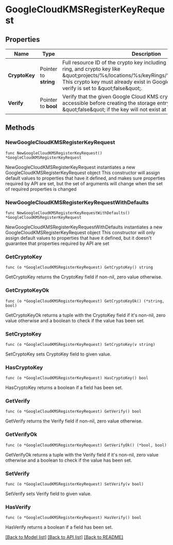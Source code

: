 # GoogleCloudKMSRegisterKeyRequest

## Properties

Name | Type | Description | Notes
------------ | ------------- | ------------- | -------------
**CryptoKey** | Pointer to **string** | Full resource ID of the crypto key including the project, location, key ring, and crypto key like \&quot;projects/%s/locations/%s/keyRings/%s/cryptoKeys/%s\&quot;. This crypto key must already exist in Google Cloud KMS unless verify is set to \&quot;false\&quot;. | [optional] 
**Verify** | Pointer to **bool** | Verify that the given Google Cloud KMS crypto key exists and is accessible before creating the storage entry in Vault. Set this to \&quot;false\&quot; if the key will not exist at creation time. | [optional] [default to true]

## Methods

### NewGoogleCloudKMSRegisterKeyRequest

`func NewGoogleCloudKMSRegisterKeyRequest() *GoogleCloudKMSRegisterKeyRequest`

NewGoogleCloudKMSRegisterKeyRequest instantiates a new GoogleCloudKMSRegisterKeyRequest object
This constructor will assign default values to properties that have it defined,
and makes sure properties required by API are set, but the set of arguments
will change when the set of required properties is changed

### NewGoogleCloudKMSRegisterKeyRequestWithDefaults

`func NewGoogleCloudKMSRegisterKeyRequestWithDefaults() *GoogleCloudKMSRegisterKeyRequest`

NewGoogleCloudKMSRegisterKeyRequestWithDefaults instantiates a new GoogleCloudKMSRegisterKeyRequest object
This constructor will only assign default values to properties that have it defined,
but it doesn't guarantee that properties required by API are set

### GetCryptoKey

`func (o *GoogleCloudKMSRegisterKeyRequest) GetCryptoKey() string`

GetCryptoKey returns the CryptoKey field if non-nil, zero value otherwise.

### GetCryptoKeyOk

`func (o *GoogleCloudKMSRegisterKeyRequest) GetCryptoKeyOk() (*string, bool)`

GetCryptoKeyOk returns a tuple with the CryptoKey field if it's non-nil, zero value otherwise
and a boolean to check if the value has been set.

### SetCryptoKey

`func (o *GoogleCloudKMSRegisterKeyRequest) SetCryptoKey(v string)`

SetCryptoKey sets CryptoKey field to given value.

### HasCryptoKey

`func (o *GoogleCloudKMSRegisterKeyRequest) HasCryptoKey() bool`

HasCryptoKey returns a boolean if a field has been set.

### GetVerify

`func (o *GoogleCloudKMSRegisterKeyRequest) GetVerify() bool`

GetVerify returns the Verify field if non-nil, zero value otherwise.

### GetVerifyOk

`func (o *GoogleCloudKMSRegisterKeyRequest) GetVerifyOk() (*bool, bool)`

GetVerifyOk returns a tuple with the Verify field if it's non-nil, zero value otherwise
and a boolean to check if the value has been set.

### SetVerify

`func (o *GoogleCloudKMSRegisterKeyRequest) SetVerify(v bool)`

SetVerify sets Verify field to given value.

### HasVerify

`func (o *GoogleCloudKMSRegisterKeyRequest) HasVerify() bool`

HasVerify returns a boolean if a field has been set.


[[Back to Model list]](../README.md#documentation-for-models) [[Back to API list]](../README.md#documentation-for-api-endpoints) [[Back to README]](../README.md)


